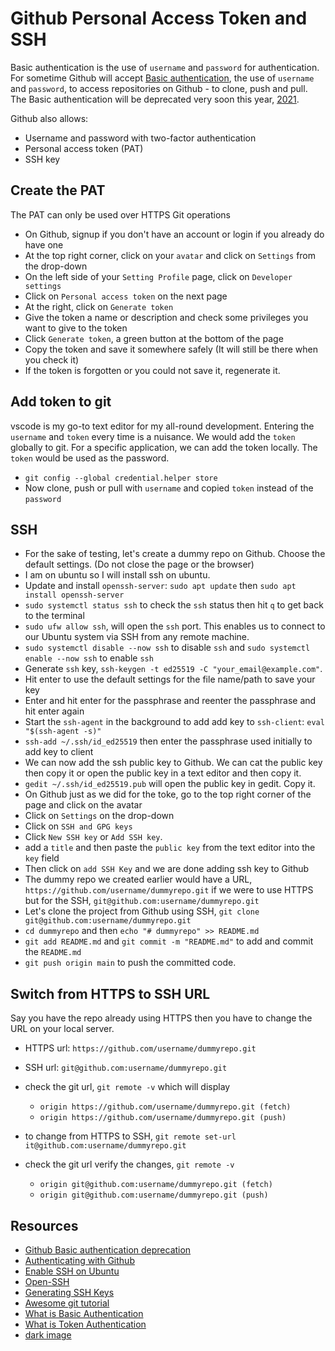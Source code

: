 # Github Personal Access Token and SSH

Basic authentication is the use of `username` and `password` for authentication. For sometime Github will accept [Basic authentication][basic-auth], the use of `username` and `password`, to access repositories on Github - to clone, push and pull. The Basic authentication will be deprecated very soon this year, [2021][deprecation-url].

Github also allows:

- Username and password with two-factor authentication
- Personal access token (PAT)
- SSH key

## Create the PAT

The PAT can only be used over HTTPS Git operations

- On Github, signup if you don't have an account or login if you already do have one
- At the top right corner, click on your `avatar` and click on `Settings` from the drop-down
- On the left side of your `Setting Profile` page, click on `Developer settings`
- Click on `Personal access token` on the next page
- At the right, click on `Generate token`
- Give the token a name or description and check some privileges you want to give to the token
- Click `Generate token`, a green button at the bottom of the page
- Copy the token and save it somewhere safely (It will still be there when you check it)
- If the token is forgotten or you could not save it, regenerate it.

## Add token to git

vscode is my go-to text editor for my all-round development. Entering the `username` and `token` every time is a nuisance. We would add the `token` globally to git. For a specific application, we can add the token locally. The `token` would be used as the password.

- `git config --global credential.helper store`
- Now clone, push or pull with `username` and copied `token` instead of the `password`

## SSH

- For the sake of testing, let's create a dummy repo on Github. Choose the default settings. (Do not close the page or the browser)
- I am on ubuntu so I will install ssh on ubuntu.
- Update and install `openssh-server`: `sudo apt update` then `sudo apt install openssh-server`
- `sudo systemctl status ssh` to check the `ssh` status then hit `q` to get back to the terminal
- `sudo ufw allow ssh`, will open the `ssh` port. This enables us to connect to our Ubuntu system via SSH from any remote machine.
- `sudo systemctl disable --now ssh` to disable `ssh` and `sudo systemctl enable --now ssh` to enable `ssh`
- Generate `ssh` key, `ssh-keygen -t ed25519 -C "your_email@example.com"`.
- Hit enter to use the default settings for the file name/path to save your key
- Enter and hit enter for the passphrase and reenter the passphrase and hit enter again
- Start the `ssh-agent` in the background to add add key to `ssh-client`: `eval "$(ssh-agent -s)"`
- `ssh-add ~/.ssh/id_ed25519` then enter the passphrase used initially to add key to client
- We can now add the ssh public key to Github. We can cat the public key then copy it or open the public key in a text editor and then copy it.
- `gedit ~/.ssh/id_ed25519.pub` will open the public key in gedit. Copy it.
- On Github just as we did for the toke, go to the top right corner of the page and click on the avatar
- Click on `Settings` on the drop-down
- Click on `SSH and GPG keys`
- Click `New SSH key` or `Add SSH key`.
- add a `title` and then paste the `public key` from the text editor into the `key` field
- Then click on `add SSH Key` and we are done adding ssh key to Github
- The dummy repo we created earlier would have a URL, `https://github.com/username/dummyrepo.git` if we were to use HTTPS but for the SSH, `git@github.com:username/dummyrepo.git`
- Let's clone the project from Github using SSH, `git clone git@github.com:username/dummyrepo.git`
- `cd dummyrepo` and then `echo "# dummyrepo" >> README.md`
- `git add README.md` and `git commit -m "README.md"` to add and commit the `README.md`
- `git push origin main` to push the committed code.

## Switch from HTTPS to SSH URL

Say you have the repo already using HTTPS then you have to change the URL on your local server.

- HTTPS url: `https://github.com/username/dummyrepo.git`
- SSH url: `git@github.com:username/dummyrepo.git`
- check the git url, `git remote -v` which will display

  - `origin https://github.com/username/dummyrepo.git (fetch)`
  - `origin https://github.com/username/dummyrepo.git (push)`

- to change from HTTPS to SSH, `git remote set-url it@github.com:username/dummyrepo.git`
- check the git url verify the changes, `git remote -v`
  - `origin git@github.com:username/dummyrepo.git (fetch)`
  - `origin git@github.com:username/dummyrepo.git (push)`

## Resources

- [Github Basic authentication deprecation][deprecation-url]
- [Authenticating with Github][authenticating-to-github]
- [Enable SSH on Ubuntu][enable-ssh-on-ubuntu]
- [Open-SSH][service-openssh]
- [Generating SSH Keys][ssh-keygen]
- [Awesome git tutorial][learn-git]
- [What is Basic Authentication][what-is-basic-auth]
- [What is Token Authentication][what-is-token-auth]
- [dark image][github-dark]
#

[deprecation-url]: https://developer.github.com/changes/2019-11-05-deprecated-passwords-and-authorizations-api/
[authenticating-to-github]: https://docs.github.com/en/github/authenticating-to-github/about-authentication-to-github
[enable-ssh-on-ubuntu]: https://linuxize.com/post/how-to-enable-ssh-on-ubuntu-20-04/
[service-openssh]: https://ubuntu.com/server/docs/service-openssh
[ssh-keygen]: https://www.ssh.com/ssh/keygen/
[learn-git]: https://dev.to/unseenwizzard/learn-git-concepts-not-commands-4gjc
[basic-auth]: https://en.wikipedia.org/wiki/Basic_access_authentication
[what-is-basic-auth]: https://www.ibm.com/support/knowledgecenter/en/SSGMCP_5.1.0/com.ibm.cics.ts.internet.doc/topics/dfhtl2a.html
[what-is-token-auth]: https://www.okta.com/identity-101/what-is-token-based-authentication/
[github-dark]:https://img.helpnetsecurity.com/wp-content/uploads/2016/11/09105745/github-dark.jpg